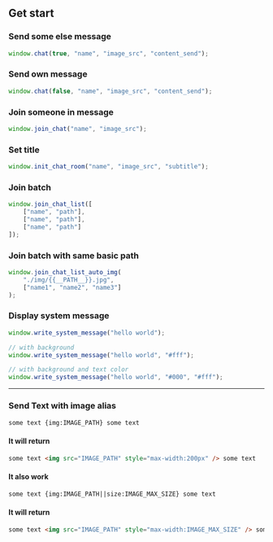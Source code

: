 ## Get start

### Send some else message

```js
window.chat(true, "name", "image_src", "content_send");
```

### Send own message

```js
window.chat(false, "name", "image_src", "content_send");
```

### Join someone in message

```js
window.join_chat("name", "image_src");
```

### Set title

```js
window.init_chat_room("name", "image_src", "subtitle");
```

### Join batch

```js
window.join_chat_list([
    ["name", "path"],
    ["name", "path"],
    ["name", "path"]
]);
```

### Join batch with same basic path

```js
window.join_chat_list_auto_img(
    "./img/{{__PATH__}}.jpg",
    ["name1", "name2", "name3"]
);
```

### Display system message

```js
window.write_system_message("hello world");

// with background
window.write_system_message("hello world", "#fff");

// with background and text color
window.write_system_message("hello world", "#000", "#fff");
```

---

### Send Text with image alias

```html
some text {img:IMAGE_PATH} some text
```

#### It will return

```html
some text <img src="IMAGE_PATH" style="max-width:200px" /> some text
```

#### It also work

```html
some text {img:IMAGE_PATH||size:IMAGE_MAX_SIZE} some text
```

#### It will return

```html
some text <img src="IMAGE_PATH" style="max-width:IMAGE_MAX_SIZE" /> some text
```
